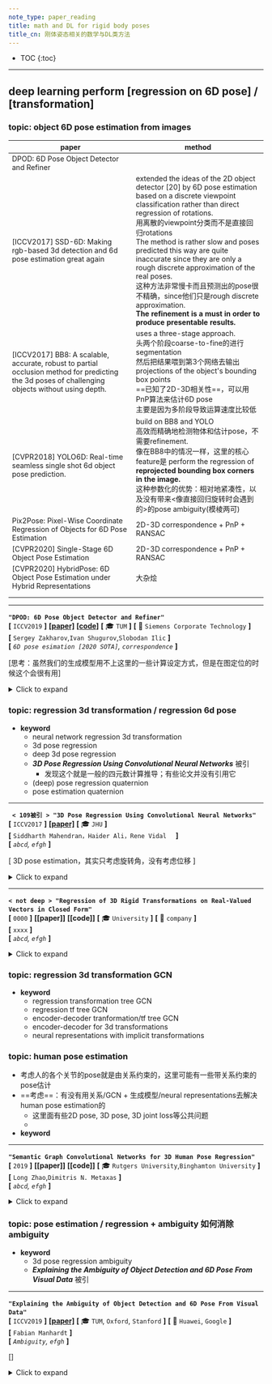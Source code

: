 ```yaml
---
note_type: paper_reading
title: math and DL for rigid body poses
title_cn: 刚体姿态相关的数学与DL类方法
---
```


* TOC
{:toc}

---

## deep learning perform [regression on 6D pose] / [transformation]

### topic: object 6D pose estimation from images

| paper                                                        | method                                                       |
| ------------------------------------------------------------ | ------------------------------------------------------------ |
| DPOD: 6D Pose Object Detector and Refiner                    |                                                              |
| [ICCV2017] SSD-6D: Making rgb-based 3d detection and 6d pose estimation great again | extended the ideas of the 2D object detector [20] by 6D pose estimation based on a discrete viewpoint classification rather than direct regression of rotations.<br>用离散的viewpoint分类而不是直接回归rotations  <br>The method is rather slow and poses predicted this way are quite inaccurate since they are only a rough discrete approximation of the real poses.<br>这种方法非常慢卡而且预测出的pose很不精确，since他们只是rough discrete approximation. <br>**The refinement is a must in order to produce presentable results.** |
| [ICCV2017] BB8: A scalable, accurate, robust to partial occlusion method for predicting the 3d poses of challenging objects without using depth. | uses a three-stage approach. <br>头两个阶段coarse-to-fine的进行segmentation<br />然后把结果喂到第3个网络去输出projections of the object's bounding box points<br />==已知了2D-3D相关性==，可以用PnP算法来估计6D pose<br />主要是因为多阶段导致运算速度比较低 |
| [CVPR2018] YOLO6D: Real-time seamless single shot 6d object pose prediction. | build on BB8 and YOLO<br />高效而精确地检测物体和估计pose，不需要refinement.<br />像在BB8中的情况一样，这里的核心feature是 perform the regression of **reprojected bounding box corners in the image.**<br />这种参数化的优势：相对地紧凑性，以及没有带来<像直接回归旋转时会遇到的>的pose ambiguity(模棱两可) |
| Pix2Pose: Pixel-Wise Coordinate Regression of Objects for 6D Pose Estimation | 2D-3D correspondence + PnP + RANSAC                          |
| [CVPR2020] Single-Stage 6D Object Pose Estimation            | 2D-3D correspondence + PnP + RANSAC                          |
| [CVPR2020] HybridPose: 6D Object Pose Estimation under Hybrid Representations | 大杂烩                                                       |
|                                                              |                                                              |
|                                                              |                                                              |



---

**`"DPOD: 6D Pose Object Detector and Refiner"`**  
**[** `ICCV2019` **]** **[[paper]](https://arxiv.org/pdf/1902.11020v3.pdf)** **[[code]](https://github.com/yshah43/DPOD)** **[** :mortar_board: `TUM` **]** **[** :office: `Siemens Corporate Technology` **]**  
**[**  `Sergey Zakharov`,`Ivan Shugurov`,`Slobodan Ilic`  **]**  
**[** _`6D pose esimation [2020 SOTA]`, `correspondence`_ **]**  

[思考：虽然我们的生成模型用不上这里的一些计算设定方式，但是在图定位的时候这个会很有用]

<details markdown="1">
  <summary markdown="0">Click to expand</summary>

- **Motivation**
- **相关研究**
  - full 6D detection from RGB images
    - SSD6D
    - YOLO6D -> real
    - AAE
    - PoseCNN -> real
    - PVNet -> real
    - BB8
    - iPose
  - datasets
    - LineMOD
    - OCCLUSION
  - refiners：在检测后还要再进行一次refinement

| ![image-20201101163039928](media/image-20201101163039928.png) |
| ------------------------------------------------------------ |
| Pipeline                                                     |

- **大概思路**
  - 首先，每个物体都有一个具体的材质图-三维模型对应；知道材质图上的uv坐标就知道物体模型三维坐标系下的坐标；*vice versa.*
  - 然后，在预测的时候，事实上是预测RGB中的每个像素都属于哪个物体，属于那个物体的材质图中的哪一个uv像素；
  - 这样，知道了RGB中的每个点对应物体的材质uv图，也就知道了每个点对应物体的三维坐标系值；这样一来，其实对于每个物体，就相当于知道了一些关键点的在物体三维坐标系下的坐标和图像坐标以及相机内参矩阵，于是可以利用PnP算法来计算相机在物体坐标系下的外参；反过来就知道了物体在相机坐标系下的坐标
  - $$\Delta$$ 即关键feature是不直接预测rotations itself (因为会有pose ambiguity问题)，而是预测uv map；
    - 思考：我们如果同时预测$$cos(\theta)$$和$$sin(\theta)$$，是不是就可以避免这个问题？
      - 预测的输出要满足$$cos(\theta)^2+sin(\theta)^2=1$$，这样可以吗？
        - 搜索了一圈以后的回答：
          似乎存在一个explicitly normalized 操作
          现在这些回归四元数q的方法都可以做到这一点
      - 只预测$$cos(\theta)$$ 不够，不够一圈；那么预测$$tan(\theta)$$可以吗？可能不如预测cos,sin的语义更强，毕竟旋转矩阵操作的时候本身就是由sin,cos构成的
- **correspondence mapping** ==(2D-3D correspondence)==
- 有一个三维模型数据集
  - 数据集中的每一个三维model的材质都是用correspondence map来建模的
  - 用simple spherical 或者 cylindrical投射的方式给物体上材质
  - ![image-20201101170837857](media/image-20201101170837857.png)
  - 这样便建立了一个bijective(双射)函数：
  - 给定一个材质图上的u,v点，我们便知道了其三维模型坐标；
    - 给定了三维模型坐标，可以计算出材质图上的u,v点
- **pipeline**
  - **correspondence block**
    - 有3个通道的输出，预测3个信息：ID,u,v值
    - ![image-20201101171756785](media/image-20201101171756785.png)
    - 也就是预测图片中的每个像素属于哪个ID，以及属于那个ID的材质图中的哪个point
  - **pose block** 负责预测pose
    - 给定一个估计的ID mask，我们可以观察哪些物体在图片中被检测到了、以及他们的2D位置；
    - correspondence 把每一个2D point映射到一个真实三维模型的坐标系下
      - 这个三维坐标系其实是模型定义材质时候的那个三维坐标系
    - 然后就可以用PnP算法来计算6D Pose；
      - 相当于给定了一些关键点的2D坐标、3D坐标、相机内参矩阵，估计相机外参矩阵
      - 相机外参矩阵是相机在物体三维模型坐标系下的位置，事实逆一下就是物体在相机坐标系下的位置
- pose refinement
  - [ ] Q: what?

</details>


### topic: regression 3d transformation / regression 6d pose

- **keyword**
  - neural network regression 3d transformation
  - 3d pose regression
  - deep 3d pose regression
  - ***3D Pose Regression Using Convolutional Neural Networks*** 被引
    - 发现这个就是一般的四元数计算推导；有些论文并没有引用它
  - (deep) pose regression quaternion
  - pose estimation quaternion

---

**` < 109被引 > "3D Pose Regression Using Convolutional Neural Networks"`**  
**[** `ICCV2017` **]** **[[paper]](https://openaccess.thecvf.com/content_ICCV_2017_workshops/papers/w31/Mahendran_3D_Pose_Regression_ICCV_2017_paper.pdf)**  **[** :mortar_board: `JHU` **]**   
**[**  `Siddharth Mahendran，Haider Ali，Rene Vidal  `  **]**  
**[** _`abcd`, `efgh`_ **]**  

[ 3D pose estimation，其实只考虑旋转角，没有考虑位移 ]

<details markdown="1">
  <summary markdown="0">Click to expand</summary>

- 2017年的认知：大多数这类任务是用的pose分类问题，把pose space分成离散的bins，用CNN分类器
  - 所以作者要用CNN regression framework
  - 主要针对的还是 pose estimation问题
  - 挑战在于：3D pose space是非欧几里得的，因此CNN算法需要修改来应对输出空间的非线性
- **Motivation**
  - 设计了一个CNN框架来解决连续域下的pose 估计问题，通过设计一个尊重3D pose 空间非线性结构的合适的表征、数据增强和loss函数
- **具体细节**
  - 网络
    - feature network, shared between 所有的物体类别；
    - pose network，为每个类别单独设计
  - 表征：两种表征：轴角和四元数
- representing 3D poses
  - 一个三维旋转群的定义：$$SO(3)\dot=\{R:R \in \mathbb{R}^{3 \times 3}, R^TR=I_3, det(R)=1 \}$$ 
  - 然后可以定义两个旋转矩阵$$R_1$$, $$R_2$$之间的测地距离(`geodesic distance`)<br>$$d(R_1, R_2)=\frac {\lVert \log(R_1R_2^T) \rVert_F} {\sqrt{2}}$$
  - **axis-angle** 轴角定义
    - 一个旋转矩阵$$R$$代表着3D点绕着轴$$v$$旋转角$$\theta$$ , $$\lVert v \rVert_2=1$$
    - 这可以被表达为 $$R=\exp(\theta[v]_\times)$$
      - $$\exp$$是矩阵指数
      - $$[v]_\times$$是$$v$$的skew-symmetric操作符，i.e., $$[v]_\times=\left( \begin{smallmatrix} 0 & -v_3 & v_2 \\ v_3 & 0 & -v_1 \\ -v_2 & v_1 & 0 \end{smallmatrix} \right)$$  for $$v=[v_1,v_2,v_3]^T$$ 
        - skew-symmetric 斜对称矩阵，$$A=-A^T$$  i.e.  $$a_{ij}=-a_{ji}$$ 
    - 因此，每一个旋转矩阵$$R$$有一个相应的aixs-angle vector  $$y=\theta v$$, vice-versa
        - 限制 $$\theta \in [0,\pi)$$，定义$$R=I_3 \iff y=\boldsymbol{0}_3$$ ，保证旋转矩阵R和表征y的单一映射
        - 矩阵指数可以被简化为$$R=I_3+\sin\theta[v]_\times+(1-\cos\theta)[v]_\times$$，用Rodrigues' rotation formula
    - 于是，$$d(R_1, R_2)=\frac {\lVert \log(R_1R_2^T) \rVert_F} {\sqrt{2}}$$可以被简化为：
        - $$d_A(R_1,R_2)=\cos^{-1}[\frac {tr(R_1^TR^2)-1} {2}]$$ 
        - 注意到 $$\lVert \log\left( \exp(\theta_1[v_1]_\times)\exp(\theta_2[v_2]_\times)^T \right)\rVert_F /\sqrt{2}$$ 看上去很像 $$\lVert \theta_1 v_1 - \theta_2 v_2 \rVert_2$$ ，但是他们不一样，因为$$\exp(\theta_1[v_1]_\times)\exp(\theta_2[v_2]_\times)^T \neq  \exp\left( \theta_1[v_1]_{\times}-\theta_2[v_2]_{\times} \right)$$ in general. 这个等式只在 matrices $$[v_1]_{\times}$$和$$[v_2]_{\times}$$ commute时才成立。i.e. $$v_1=\pm v_2$$ 
  - **quaternion** 四元数定义 另一个3D旋转矩阵常用的表征
    - 给定一个轴角向量$$y=\theta v$$，相应的四元数$$q=(c,s)$$由$$(\cos \frac {\theta} {2}, \sin \frac {\theta} {2} v)^T$$
      - 在构造时，四元数是unit-norm的（单位正交），$$\lVert q \rVert_2=1$$
      - 使用四元数代数，我们有：$$(c_1,s_1)\cdot (c_2, s_2)=\left( c_1 c_2-\langle s_1,s_2 \rangle, c_1s_2+c_2s_1+s_1\times s_2 \right)$$ 以及 $$(c,s)^{-1}=(c,-s)$$对于单位正交$$q=(c,s)$$. 
        - 这里是四元数乘法的定义，以及单位正交四元数的性质(共轭为逆运算)
      - 现在，用四元数来表达$$d(R_1, R_2)=\frac {\lVert \log(R_1R_2^T) \rVert_F} {\sqrt{2}}$$：
        - $$d(q_1,q_2)=2\cos^{-1}(\lvert c \rvert) \quad where \quad (c,s)=q_1^{-1}\cdot q_2$$ ，再简化一些得到：<br>$$d_Q(q_1,q_2)=2\cos^{-1} \left( \lvert \langle q_1, q_2 \rangle \rvert \right)$$
          - 加绝对值是为了handle double cover问题
- **网络结构**
  - 对于轴角表示：
    - 输出$$\theta v$$，用$$\pi \tanh$$ 非线性激活层来建模 约束$$\theta \in [0,\pi)$$ 与 $$v_i \in [-1,1]$$ 
    - 用$$\mathcal{L}=d_A(R,\hat{R})=\cos^{-1}[\frac {tr(R_1^TR^2)-1} {2}]$$来最优化
    - ==思考==：这里还是直接回归角度，是否还是会存在pose-ambiguity问题？也许angle 会存在一个既接近0又接近$$\pi$$的值？是否会因为这个有影响？
    - loss这头先在没有影响了，因为用的是geodesic loss
      - 主要是输出这头，可能在输出时存在ambiguity
  - ==思考==：用一个周期性的激活函数是否可以消除这个问题？
  - 对于四元数表示：
    - 输出是一个4维量，单位正交约束通过 choosing the non-linearity as L2 normalization 来保证
      - [ ] Q: what ?
    - 用$$\mathcal{L}=d_Q(R,\hat{R})=2\cos^{-1} \left( \lvert \langle q_1, q_2 \rangle \rvert \right)$$ 来最优化

</details>


---

**`< not deep > "Regression of 3D Rigid Transformations on Real-Valued Vectors in
Closed Form"`**  
**[** `0000` **]** **[[paper]]** **[[code]]** **[** :mortar_board: `University` **]** **[** :office: `company` **]**  
**[**  `xxxx`  **]**  
**[** _`abcd`, `efgh`_ **]**  

<details markdown="1">
  <summary markdown="0">Click to expand</summary>

- **Motivation**

</details>

### topic: regression 3d transformation GCN

- **keyword**
  - regression transformation tree GCN
  - regression tf tree GCN
  - encoder-decoder tranformation/tf tree GCN
  - encoder-decoder for 3d transformations
  - neural representations with implicit transformations

### topic: human pose estimation

- 考虑人的各个关节的pose就是由关系约束的，这里可能有一些带关系约束的pose估计
- ==考虑==：有没有用关系/GCN + 生成模型/neural representations去解决human pose estimation的
  - 这里面有些2D pose, 3D pose, 3D joint loss等公共问题
  - 
- **keyword**

---

**`"Semantic Graph Convolutional Networks for 3D Human Pose Regression"`**  
**[** `2019` **]** **[[paper]]** **[[code]]** **[** :mortar_board: `Rutgers University`,`Binghamton University` **]**  
**[**  `Long Zhao`,`Dimitris N. Metaxas`  **]**  
**[** _`abcd`, `efgh`_ **]**  

<details markdown="1">
  <summary markdown="0">Click to expand</summary>

- **Motivation**
  - ![image-20201102113621308](media/image-20201102113621308.png)
- **loss function**
  - ![image-20201102114343918](media/image-20201102114343918.png)
  - 其实只有骨骼向量和关节点3D位置的L2-loss. 没有涉及到rigid body transformation

</details>

### topic: pose estimation / regression + ambiguity 如何消除ambiguity

- **keyword**
  - 3d pose regression ambiguity
  - ***Explaining the Ambiguity of Object Detection and 6D Pose From Visual Data*** 被引

---

**`"Explaining the Ambiguity of Object Detection and 6D Pose From Visual Data"`**  
**[** `ICCV2019` **]** **[[paper]](https://openaccess.thecvf.com/content_ICCV_2019/papers/Manhardt_Explaining_the_Ambiguity_of_Object_Detection_and_6D_Pose_From_ICCV_2019_paper.pdf)**  **[** :mortar_board: `TUM`, `Oxford`, `Stanford` **]** **[** :office: `Huawei`, `Google` **]**  
**[**  `Fabian Manhardt`  **]**  
**[** _`Ambiguity`, `efgh`_ **]**  

[]

<details markdown="1">
  <summary markdown="0">Click to expand</summary>

![image-20201102121246748](media/image-20201102121246748.png)

- **Motivation**
  - 3D object detection and pose estimation from a single image are two inherently ambiguous problems.
  - 很经常的，不同viewpoints下的物体由于对称性、遮挡和重复的材质出现相似的外观
  - 检测和pose估计中都带有的ambiguity意味着物体实例可以被几个不同的pose甚至结构不同的类别完美描述
  - 这个工作中，我们显式地处理这些ambiguity
  - 对于每个物体实例，我们预测多个6D pose 输出来估计 由对称性和重复材质产生的具体的pose分布<br>当视觉外观可以uniquely identifies 只有一个有效的pose时，这个分布collapses to 单个输出
  - 优势：不仅是对pose ambiguity更好的解释，同时也在pose估计上实现了更好的精确度
- **ambiguity in object detection and pose estimation的正式建模表述**
- 描述刚体transformations: $$SE(3)$$, 它是 $$SO(3)$$和$$\mathbb{R}^3$$的semi-direct product
  - 对于$$\mathbb{R}^3$$，我们使用欧几里得3-vectors
    - 对于$$SO(3)$$，用 the algebra of $$\mathbb{H}_1$$ of unit quaternions 来model $$SO(3)$$中的空间旋转
    - a quaternion is given by
      $$\boldsymbol{q}=q_1 \boldsymbol{1}+q_2 \boldsymbol{i}+q_3 \boldsymbol{j} + q_4 \boldsymbol{k}=(q_1,q_2,q_3,q_4)$$, with $$(q_1,q_2,q_3,q_4) \in \mathbb{R}^3$$ and $$i^2=j^2=k^2=ijk=-1$$
    - we regress the quaternions above the $$q_1=0$$ hyperplane 并且因此忽略掉souther hemisphere，这样任何3D rotation可以被单个的quaternion表达
  - 在有ambiguity的情况下，a direct naive regression of the rotation as a quaternion将带来很糟糕的结果，因为网络将会学习到一个closest to all results in the symmetry group的rotation。
      这个学出的预测可以被看做(conditional) mean rotation
    - 正式表述：在一个典型的有监督学习的设定下，we associate images $$I_i$$ with poses $$p_i$$ in a dataset $$(I_i, p_i)$$ ；为了描述对称性，我们定义对于一张给定的image $$I_i$$, the set $$\mathcal{S}(I_i)$$ of poses 都有这一张相同的image
        $$ \mathcal{S}(I_i)=\{P_J \vert I_j=I_i \} $$
        注意对于非离散的对称性，$$\mathcal{S}$$中将含有无数个poses
    - 直接从$$I$$回归一个pose $$p'$$的 naive model $$f(I,\theta)$$，最小化loss $$\mathcal{L}(p,p')$$来最优化
      $$ \theta^*={\underset {\theta}{\operatorname {arg\,min} }} \sum_{i=1}^N \mathcal{L}(f_{\theta}(I_i), p_i) $$
        然而，从$$I$$到$$p$$的映射is not well defined 并且不能被model为一个function
    - 于是，$$f$$事实上学到的是和$$\mathcal{S}(I_i)$$中所有点都equally close的一个rotation.
    - [ ] Q: multiple pose hypothesis
- **网络结构**
    - SSD-300带一个InceptionV4的backbone，每次检测时额外提供6D pose：每个anchor box提供$$C+M \cdot P$$个输出：$$C$$代表类别个数，$$M$$代表symmetry hypotheses的个数，$$P$$代表来描述6D pose的参数个数
        $$P=5$$，4(explicitly normalized四元数)+1(物体到camera的距离)
        剩下的两个自由度通过把2D检测框的中心用深度back-project可以获得
    - **loss**
        - class: cross-entropy $$\mathcal{L}_{class}$$
        - anchor box: L1-norm $$\mathcal{L}_{fit}$$
        - quaternion: $$\mathcal{L}_{rotation}(q,q')=\arccos \left( 2 \langle q,q' \rangle^2-1 \right)$$
          - $$\iff 2\cos^{-1} \left( \lvert \langle q_1, q_2 \rangle \rvert \right)$$，等价的，只是用二倍角公式变一下而已
          - $$ let\,\cos\beta=\langle q,q'\rangle $$
            $$ 2\beta=2\beta \; \Rightarrow \cos^{-1}(\cos 2\beta)=2\cos^{-1}(\cos\beta) $$
            $$ \Rightarrow \cos^{-1}(2\cos^2 \beta-1)=2\cos^{-1}\beta $$
            $$ \Rightarrow \cos^{-1}(2\langle q,q' \rangle^2-1)=2\cos^{-1}(\lvert \langle q,q' \rangle \rvert) $$
        - depth: smooth L1-norm  $$\mathcal{L}_{depth}$$

</details>





